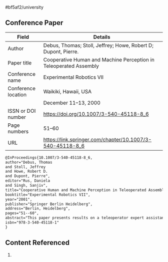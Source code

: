 #bf5af2/university 

## Conference Paper

| Field               | Details                                                           |
| ------------------- | ----------------------------------------------------------------- |
| Author              | Debus, Thomas; Stoll, Jeffrey; Howe, Robert D; Dupont, Pierre.    |
| Paper title         | Cooperative Human and Machine Perception in Teleoperated Assembly |
| Conference name     | Experimental Robotics VII                                         |
| Conference location | Waikiki, Hawaii, USA                                              |
|                     | December 11–13, 2000                                              |
| ISSN or DOI number  | https://doi.org/10.1007/3-540-45118-8_6                           |
| Page numbers        | 51–60                                                             |
| URL                 | https://link.springer.com/chapter/10.1007/3-540-45118-8_6         |

```tex
@InProceedings{10.1007/3-540-45118-8_6,
author="Debus, Thomas
and Stoll, Jeffrey
and Howe, Robert D.
and Dupont, Pierre",
editor="Rus, Daniela
and Singh, Sanjiv",
title="Cooperative Human and Machine Perception in Teleoperated Assembly",
booktitle="Experimental Robotics VII",
year="2001",
publisher="Springer Berlin Heidelberg",
address="Berlin, Heidelberg",
pages="51--60",
abstract="This paper presents results on a teleoperator expert assistant --- a system that in cooperation with a human operator estimates properties of remote environment objects in order to improve task performance. Specifically, an undersea connector-mating task is investigated in the laboratory using a PHANToM master and WAM remote manipulator. Estimates of socket orientation are obtained during task performance and conveyed to the operator through a graphical display. Task performance, measured by completion time and peak insertion force, is compared for operators using combinations of video images, the graphical display and a shared control mode in which the connector automatically rotates to the estimated socket orientation. The graphical display and automatic orientation controller reduce task completion times and contact forces by over one-third for inclined sockets when the video signal is noisy, e.g., due to water turbidity.",
isbn="978-3-540-45118-1"
}
```

## Content Referenced

1. 
